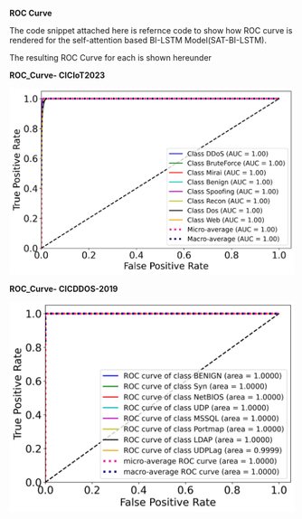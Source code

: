 **ROC Curve** 

The code snippet attached here is refernce code to show how ROC curve is rendered for the self-attention based BI-LSTM Model(SAT-BI-LSTM).

The resulting ROC Curve for each is shown hereunder

**ROC_Curve- CICIoT2023**

![ROC_Curve- CICIoT2023](https://github.com/bmiftah/ROC-Curve-code/blob/main/CICIoT2023_ROC_Curve.jpeg)


**ROC_Curve- CICDDOS-2019**

![ROC_Curve- CICIoT2023](https://github.com/bmiftah/ROC-Curve-code/blob/main/ROC_Curves_2019_SP_1108.jpeg)
